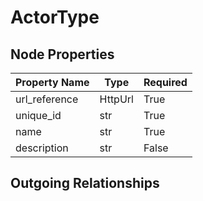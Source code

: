 
# ActorType

## Node Properties

| Property Name | Type | Required |
| ------------- | ---- | -------- |
| url_reference | HttpUrl | True |
| unique_id | str | True |
| name | str | True |
| description | str | False |


## Outgoing Relationships


